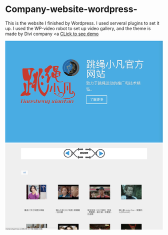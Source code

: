 # Company-website-wordpress-

This is the website I finished by Wordpress. I used serveral plugins to set it up.
I used the WP-video robot to set up video gallery, and the theme is made by Divi company
<a <a href="https://www.sheridancollegechinese.com"> CLick to see demo</a>

<img src="https://github.com/xudawww/Company-website-wordpress-/blob/master/1508785968242.jpg">



<img src="https://github.com/xudawww/Company-website-wordpress-/blob/master/Screen%20Shot%202017-10-23%20at%203.17.36%20PM.png">
